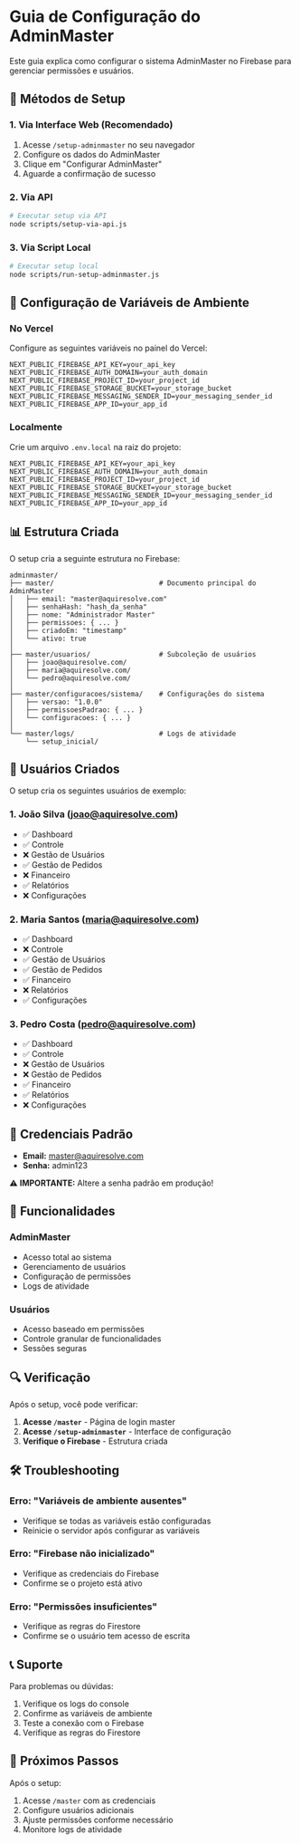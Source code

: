 # Guia de Configuração do AdminMaster

Este guia explica como configurar o sistema AdminMaster no Firebase para gerenciar permissões e usuários.

## 🚀 Métodos de Setup

### 1. Via Interface Web (Recomendado)

1. Acesse `/setup-adminmaster` no seu navegador
2. Configure os dados do AdminMaster
3. Clique em "Configurar AdminMaster"
4. Aguarde a confirmação de sucesso

### 2. Via API

```bash
# Executar setup via API
node scripts/setup-via-api.js
```

### 3. Via Script Local

```bash
# Executar setup local
node scripts/run-setup-adminmaster.js
```

## 🔧 Configuração de Variáveis de Ambiente

### No Vercel

Configure as seguintes variáveis no painel do Vercel:

```
NEXT_PUBLIC_FIREBASE_API_KEY=your_api_key
NEXT_PUBLIC_FIREBASE_AUTH_DOMAIN=your_auth_domain
NEXT_PUBLIC_FIREBASE_PROJECT_ID=your_project_id
NEXT_PUBLIC_FIREBASE_STORAGE_BUCKET=your_storage_bucket
NEXT_PUBLIC_FIREBASE_MESSAGING_SENDER_ID=your_messaging_sender_id
NEXT_PUBLIC_FIREBASE_APP_ID=your_app_id
```

### Localmente

Crie um arquivo `.env.local` na raiz do projeto:

```env
NEXT_PUBLIC_FIREBASE_API_KEY=your_api_key
NEXT_PUBLIC_FIREBASE_AUTH_DOMAIN=your_auth_domain
NEXT_PUBLIC_FIREBASE_PROJECT_ID=your_project_id
NEXT_PUBLIC_FIREBASE_STORAGE_BUCKET=your_storage_bucket
NEXT_PUBLIC_FIREBASE_MESSAGING_SENDER_ID=your_messaging_sender_id
NEXT_PUBLIC_FIREBASE_APP_ID=your_app_id
```

## 📊 Estrutura Criada

O setup cria a seguinte estrutura no Firebase:

```
adminmaster/
├── master/                          # Documento principal do AdminMaster
│   ├── email: "master@aquiresolve.com"
│   ├── senhaHash: "hash_da_senha"
│   ├── nome: "Administrador Master"
│   ├── permissoes: { ... }
│   ├── criadoEm: "timestamp"
│   └── ativo: true
│
├── master/usuarios/                 # Subcoleção de usuários
│   ├── joao@aquiresolve.com/
│   ├── maria@aquiresolve.com/
│   └── pedro@aquiresolve.com/
│
├── master/configuracoes/sistema/    # Configurações do sistema
│   ├── versao: "1.0.0"
│   ├── permissoesPadrao: { ... }
│   └── configuracoes: { ... }
│
└── master/logs/                     # Logs de atividade
    └── setup_inicial/
```

## 👥 Usuários Criados

O setup cria os seguintes usuários de exemplo:

### 1. João Silva (joao@aquiresolve.com)
- ✅ Dashboard
- ✅ Controle
- ❌ Gestão de Usuários
- ✅ Gestão de Pedidos
- ❌ Financeiro
- ✅ Relatórios
- ❌ Configurações

### 2. Maria Santos (maria@aquiresolve.com)
- ✅ Dashboard
- ❌ Controle
- ✅ Gestão de Usuários
- ✅ Gestão de Pedidos
- ✅ Financeiro
- ❌ Relatórios
- ✅ Configurações

### 3. Pedro Costa (pedro@aquiresolve.com)
- ✅ Dashboard
- ✅ Controle
- ❌ Gestão de Usuários
- ❌ Gestão de Pedidos
- ✅ Financeiro
- ✅ Relatórios
- ❌ Configurações

## 🔐 Credenciais Padrão

- **Email:** master@aquiresolve.com
- **Senha:** admin123

⚠️ **IMPORTANTE:** Altere a senha padrão em produção!

## 🎯 Funcionalidades

### AdminMaster
- Acesso total ao sistema
- Gerenciamento de usuários
- Configuração de permissões
- Logs de atividade

### Usuários
- Acesso baseado em permissões
- Controle granular de funcionalidades
- Sessões seguras

## 🔍 Verificação

Após o setup, você pode verificar:

1. **Acesse `/master`** - Página de login master
2. **Acesse `/setup-adminmaster`** - Interface de configuração
3. **Verifique o Firebase** - Estrutura criada

## 🛠️ Troubleshooting

### Erro: "Variáveis de ambiente ausentes"
- Verifique se todas as variáveis estão configuradas
- Reinicie o servidor após configurar as variáveis

### Erro: "Firebase não inicializado"
- Verifique as credenciais do Firebase
- Confirme se o projeto está ativo

### Erro: "Permissões insuficientes"
- Verifique as regras do Firestore
- Confirme se o usuário tem acesso de escrita

## 📞 Suporte

Para problemas ou dúvidas:
1. Verifique os logs do console
2. Confirme as variáveis de ambiente
3. Teste a conexão com o Firebase
4. Verifique as regras do Firestore

## 🎉 Próximos Passos

Após o setup:
1. Acesse `/master` com as credenciais
2. Configure usuários adicionais
3. Ajuste permissões conforme necessário
4. Monitore logs de atividade
